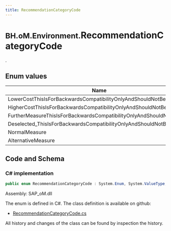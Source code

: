 ```yaml
---
title: RecommendationCategoryCode
---
```


# <small>BH.oM.Environment.</small>**RecommendationCategoryCode**

.

## Enum values

| Name            | Description                                                    |
|-----------------|----------------------------------------------------------------|
| LowerCostThisIsForBackwardsCompatibilityOnlyAndShouldNotBeUsed |  -  |
| HigherCostThisIsForBackwardsCompatibilityOnlyAndShouldNotBeUsed |  -  |
| FurtherMeasureThisIsForBackwardsCompatibilityOnlyAndShouldNotBeUsed |  -  |
| Deselected_ThisIsForBackwardsCompatibilityOnlyAndShouldNotBeUsed |  -  |
| NormalMeasure |  -  |
| AlternativeMeasure |  -  |


## Code and Schema

### C# implementation

``` C# title="C#"
public enum RecommendationCategoryCode : System.Enum, System.ValueType, System.IComparable, System.ISpanFormattable, System.IFormattable, System.IConvertible
```

Assembly: SAP_oM.dll

The enum is defined in C#. The class definition is available on github:

- [RecommendationCategoryCode.cs](https://github.com/BHoM/SAP_Toolkit/blob/develop/SAP_oM/Enums\ReccomendationCategoryCode.cs)

All history and changes of the class can be found by inspection the history.
